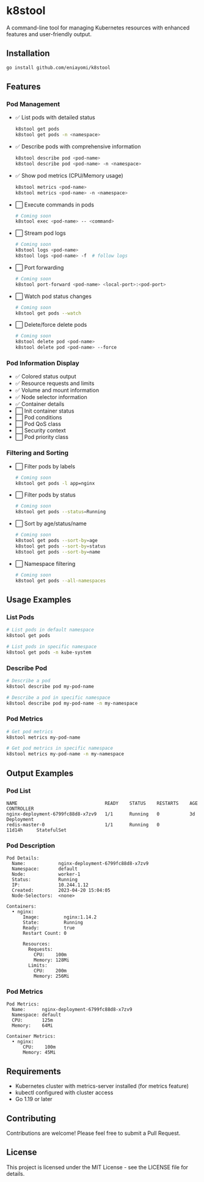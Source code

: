 # k8stool

A command-line tool for managing Kubernetes resources with enhanced features and user-friendly output.

## Installation

```bash
go install github.com/eniayomi/k8stool
```

## Features

### Pod Management
- ✅ List pods with detailed status
  ```bash
  k8stool get pods
  k8stool get pods -n <namespace>
  ```
- ✅ Describe pods with comprehensive information
  ```bash
  k8stool describe pod <pod-name>
  k8stool describe pod <pod-name> -n <namespace>
  ```
- ✅ Show pod metrics (CPU/Memory usage)
  ```bash
  k8stool metrics <pod-name>
  k8stool metrics <pod-name> -n <namespace>
  ```
- ⬜ Execute commands in pods
  ```bash
  # Coming soon
  k8stool exec <pod-name> -- <command>
  ```
- ⬜ Stream pod logs
  ```bash
  # Coming soon
  k8stool logs <pod-name>
  k8stool logs <pod-name> -f  # follow logs
  ```
- ⬜ Port forwarding
  ```bash
  # Coming soon
  k8stool port-forward <pod-name> <local-port>:<pod-port>
  ```
- ⬜ Watch pod status changes
  ```bash
  # Coming soon
  k8stool get pods --watch
  ```
- ⬜ Delete/force delete pods
  ```bash
  # Coming soon
  k8stool delete pod <pod-name>
  k8stool delete pod <pod-name> --force
  ```

### Pod Information Display
- ✅ Colored status output
- ✅ Resource requests and limits
- ✅ Volume and mount information
- ✅ Node selector information
- ✅ Container details
- ⬜ Init container status
- ⬜ Pod conditions
- ⬜ Pod QoS class
- ⬜ Security context
- ⬜ Pod priority class

### Filtering and Sorting
- ⬜ Filter pods by labels
  ```bash
  # Coming soon
  k8stool get pods -l app=nginx
  ```
- ⬜ Filter pods by status
  ```bash
  # Coming soon
  k8stool get pods --status=Running
  ```
- ⬜ Sort by age/status/name
  ```bash
  # Coming soon
  k8stool get pods --sort-by=age
  k8stool get pods --sort-by=status
  k8stool get pods --sort-by=name
  ```
- ⬜ Namespace filtering
  ```bash
  # Coming soon
  k8stool get pods --all-namespaces
  ```

## Usage Examples

### List Pods
```bash
# List pods in default namespace
k8stool get pods

# List pods in specific namespace
k8stool get pods -n kube-system
```

### Describe Pod
```bash
# Describe a pod
k8stool describe pod my-pod-name

# Describe a pod in specific namespace
k8stool describe pod my-pod-name -n my-namespace
```

### Pod Metrics
```bash
# Get pod metrics
k8stool metrics my-pod-name

# Get pod metrics in specific namespace
k8stool metrics my-pod-name -n my-namespace
```

## Output Examples

### Pod List
```
NAME                                READY    STATUS    RESTARTS    AGE        CONTROLLER
nginx-deployment-6799fc88d8-x7zv9   1/1      Running   0           3d         Deployment
redis-master-0                      1/1      Running   0           11d14h     StatefulSet
```

### Pod Description
```
Pod Details:
  Name:            nginx-deployment-6799fc88d8-x7zv9
  Namespace:       default
  Node:            worker-1
  Status:          Running
  IP:              10.244.1.12
  Created:         2023-04-20 15:04:05
  Node-Selectors:  <none>

Containers:
  • nginx:
      Image:         nginx:1.14.2
      State:         Running
      Ready:         true
      Restart Count: 0

      Resources:
        Requests:
          CPU:    100m
          Memory: 128Mi
        Limits:
          CPU:    200m
          Memory: 256Mi
```

### Pod Metrics
```
Pod Metrics:
  Name:      nginx-deployment-6799fc88d8-x7zv9
  Namespace: default
  CPU:       125m
  Memory:    64Mi

Container Metrics:
  • nginx:
      CPU:    100m
      Memory: 45Mi
```

## Requirements

- Kubernetes cluster with metrics-server installed (for metrics feature)
- kubectl configured with cluster access
- Go 1.19 or later

## Contributing

Contributions are welcome! Please feel free to submit a Pull Request.

## License

This project is licensed under the MIT License - see the LICENSE file for details.
